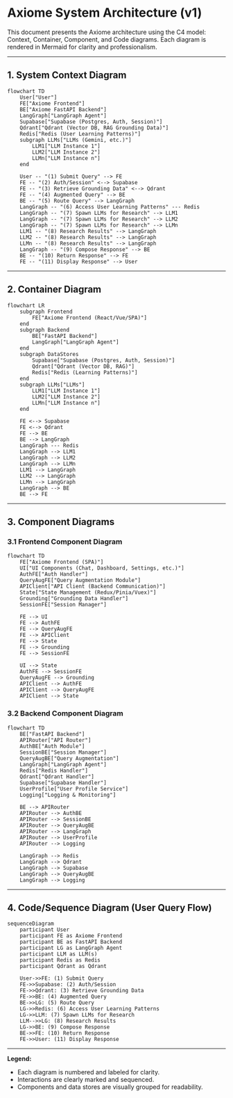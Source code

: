 # Axiome System Architecture (v1)

This document presents the Axiome architecture using the C4 model: Context, Container, Component, and Code diagrams. Each diagram is rendered in Mermaid for clarity and professionalism.

---

## 1. System Context Diagram

```mermaid
flowchart TD
    User["User"]
    FE["Axiome Frontend"]
    BE["Axiome FastAPI Backend"]
    LangGraph["LangGraph Agent"]
    Supabase["Supabase (Postgres, Auth, Session)"]
    Qdrant["Qdrant (Vector DB, RAG Grounding Data)"]
    Redis["Redis (User Learning Patterns)"]
    subgraph LLMs["LLMs (Gemini, etc.)"]
        LLM1["LLM Instance 1"]
        LLM2["LLM Instance 2"]
        LLMn["LLM Instance n"]
    end

    User -- "(1) Submit Query" --> FE
    FE -- "(2) Auth/Session" <--> Supabase
    FE -- "(3) Retrieve Grounding Data" <--> Qdrant
    FE -- "(4) Augmented Query" --> BE
    BE -- "(5) Route Query" --> LangGraph
    LangGraph -- "(6) Access User Learning Patterns" --- Redis
    LangGraph -- "(7) Spawn LLMs for Research" --> LLM1
    LangGraph -- "(7) Spawn LLMs for Research" --> LLM2
    LangGraph -- "(7) Spawn LLMs for Research" --> LLMn
    LLM1 -- "(8) Research Results" --> LangGraph
    LLM2 -- "(8) Research Results" --> LangGraph
    LLMn -- "(8) Research Results" --> LangGraph
    LangGraph -- "(9) Compose Response" --> BE
    BE -- "(10) Return Response" --> FE
    FE -- "(11) Display Response" --> User
```

---

## 2. Container Diagram

```mermaid
flowchart LR
    subgraph Frontend
        FE["Axiome Frontend (React/Vue/SPA)"]
    end
    subgraph Backend
        BE["FastAPI Backend"]
        LangGraph["LangGraph Agent"]
    end
    subgraph DataStores
        Supabase["Supabase (Postgres, Auth, Session)"]
        Qdrant["Qdrant (Vector DB, RAG)"]
        Redis["Redis (Learning Patterns)"]
    end
    subgraph LLMs["LLMs"]
        LLM1["LLM Instance 1"]
        LLM2["LLM Instance 2"]
        LLMn["LLM Instance n"]
    end

    FE <--> Supabase
    FE <--> Qdrant
    FE --> BE
    BE --> LangGraph
    LangGraph --- Redis
    LangGraph --> LLM1
    LangGraph --> LLM2
    LangGraph --> LLMn
    LLM1 --> LangGraph
    LLM2 --> LangGraph
    LLMn --> LangGraph
    LangGraph --> BE
    BE --> FE
```

---

## 3. Component Diagrams

### 3.1 Frontend Component Diagram

```mermaid
flowchart TD
    FE["Axiome Frontend (SPA)"]
    UI["UI Components (Chat, Dashboard, Settings, etc.)"]
    AuthFE["Auth Handler"]
    QueryAugFE["Query Augmentation Module"]
    APIClient["API Client (Backend Communication)"]
    State["State Management (Redux/Pinia/Vuex)"]
    Grounding["Grounding Data Handler"]
    SessionFE["Session Manager"]

    FE --> UI
    FE --> AuthFE
    FE --> QueryAugFE
    FE --> APIClient
    FE --> State
    FE --> Grounding
    FE --> SessionFE

    UI --> State
    AuthFE --> SessionFE
    QueryAugFE --> Grounding
    APIClient --> AuthFE
    APIClient --> QueryAugFE
    APIClient --> State
```

### 3.2 Backend Component Diagram

```mermaid
flowchart TD
    BE["FastAPI Backend"]
    APIRouter["API Router"]
    AuthBE["Auth Module"]
    SessionBE["Session Manager"]
    QueryAugBE["Query Augmentation"]
    LangGraph["LangGraph Agent"]
    Redis["Redis Handler"]
    Qdrant["Qdrant Handler"]
    Supabase["Supabase Handler"]
    UserProfile["User Profile Service"]
    Logging["Logging & Monitoring"]

    BE --> APIRouter
    APIRouter --> AuthBE
    APIRouter --> SessionBE
    APIRouter --> QueryAugBE
    APIRouter --> LangGraph
    APIRouter --> UserProfile
    APIRouter --> Logging

    LangGraph --> Redis
    LangGraph --> Qdrant
    LangGraph --> Supabase
    LangGraph --> QueryAugBE
    LangGraph --> Logging
```

---

## 4. Code/Sequence Diagram (User Query Flow)

```mermaid
sequenceDiagram
    participant User
    participant FE as Axiome Frontend
    participant BE as FastAPI Backend
    participant LG as LangGraph Agent
    participant LLM as LLM(s)
    participant Redis as Redis
    participant Qdrant as Qdrant

    User->>FE: (1) Submit Query
    FE->>Supabase: (2) Auth/Session
    FE->>Qdrant: (3) Retrieve Grounding Data
    FE->>BE: (4) Augmented Query
    BE->>LG: (5) Route Query
    LG->>Redis: (6) Access User Learning Patterns
    LG->>LLM: (7) Spawn LLMs for Research
    LLM-->>LG: (8) Research Results
    LG->>BE: (9) Compose Response
    BE->>FE: (10) Return Response
    FE->>User: (11) Display Response
```

---

**Legend:**  
- Each diagram is numbered and labeled for clarity.  
- Interactions are clearly marked and sequenced.  
- Components and data stores are visually grouped for readability.
